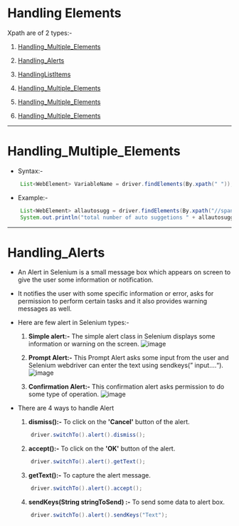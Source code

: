 # Handling Elements
Xpath are of 2 types:-
1.  [Handling_Multiple_Elements](#Handling_Multiple_Elements)
2.  [Handling_Alerts](#Handling_Alerts)
3.  [HandlingListItems](#HandlingListItems)

1.  [Handling_Multiple_Elements](#Handling_Multiple_Elements)
1.  [Handling_Multiple_Elements](#Handling_Multiple_Elements)
1.  [Handling_Multiple_Elements](#Handling_Multiple_Elements)

**********************************************************************
# Handling_Multiple_Elements
- Syntax:-
```java
    List<WebElement> VariableName = driver.findElements(By.xpath(" "));
```
- Example:-
```java
    List<WebElement> allautosugg = driver.findElements(By.xpath("//span[contains(.,'ava')]"));
    System.out.println("total number of auto suggetions " + allautosugg.size());
```
********************************************************************************
# Handling_Alerts
- An Alert in Selenium is a small message box which appears on screen to give the user some information or notification. 
- It notifies the user with some specific information or error, asks for permission to perform certain tasks and it also provides warning messages as well.
- Here are few alert in Selenium types:-
    1. **Simple alert:-** The simple alert class in Selenium displays some information or warning on the screen.
    ![image](https://user-images.githubusercontent.com/88243315/186227814-0fdb51df-eab7-482b-b10c-16d7858de84f.png)


    2. **Prompt Alert:-** This Prompt Alert asks some input from the user and Selenium webdriver can enter the text using sendkeys(” input….“).
    ![image](https://user-images.githubusercontent.com/88243315/186227926-2274e28d-c258-4ec0-9072-90fd3c4b3ed0.png)


    3. **Confirmation Alert:-** This confirmation alert asks permission to do some type of operation.
    ![image](https://user-images.githubusercontent.com/88243315/186227981-ac8b9120-459d-46d6-945d-4f1b1a36d492.png)


- There are 4 ways to handle Alert 
    1.  **dismiss():-** To click on the **'Cancel'** button of the alert.
    ```java
        driver.switchTo().alert().dismiss();
    ```

    2.  **accept():-** To click on the **'OK'** button of the alert.
    ```java
        driver.switchTo().alert().getText();
    ```

    3.  **getText():-** To capture the alert message.
    ```java
        driver.switchTo().alert().accept();
    ```

    4.  **sendKeys(String stringToSend) :-** To send some data to alert box.
    ```java
        driver.switchTo().alert().sendKeys("Text");
    ```

